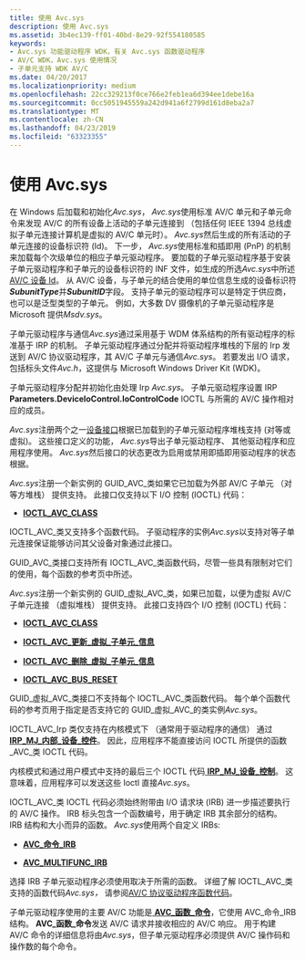 ```yaml
---
title: 使用 Avc.sys
description: 使用 Avc.sys
ms.assetid: 3b4ec139-ff01-40bd-8e29-92f554180585
keywords:
- Avc.sys 功能驱动程序 WDK，有关 Avc.sys 函数驱动程序
- AV/C WDK，Avc.sys 使用情况
- 子单元支持 WDK AV/C
ms.date: 04/20/2017
ms.localizationpriority: medium
ms.openlocfilehash: 22cc329213f0ce766e2feb1ea6d394ee1debe16a
ms.sourcegitcommit: 0cc5051945559a242d941a6f2799d161d8eba2a7
ms.translationtype: MT
ms.contentlocale: zh-CN
ms.lasthandoff: 04/23/2019
ms.locfileid: "63323355"
---
```

# <a name="using-avcsys"></a>使用 Avc.sys





在 Windows 后加载和初始化*Avc.sys*， *Avc.sys*使用标准 AV/C 单元和子单元命令来发现 AV/C 的所有设备上活动的子单元连接到 （包括任何 IEEE 1394 总线虚拟子单元连接计算机是虚拟的 AV/C 单元时）。 *Avc.sys*然后生成的所有活动的子单元连接的设备标识符 (Id)。 下一步， *Avc.sys*使用标准和插即用 (PnP) 的机制来加载每个次级单位的相应子单元驱动程序。 要加载的子单元驱动程序基于安装子单元驱动程序和子单元的设备标识符的 INF 文件，如生成的所选*Avc.sys*中所述[AV/C 设备 Id](av-c-device-identifiers.md)。 从 AV/C 设备，与子单元的结合使用的单位信息生成的设备标识符***SubunitType***并***SubunitID***字段。 支持子单元的驱动程序可以是特定于供应商，也可以是泛型类型的子单元。 例如，大多数 DV 摄像机的子单元驱动程序是 Microsoft 提供*Msdv.sys*。

子单元驱动程序与通信*Avc.sys*通过采用基于 WDM 体系结构的所有驱动程序的标准基于 IRP 的机制。 子单元驱动程序通过分配并将驱动程序堆栈的下层的 Irp 发送到 AV/C 协议驱动程序，其 AV/C 子单元与通信*Avc.sys*。 若要发出 I/O 请求，包括标头文件*Avc.h*，这提供与 Microsoft Windows Driver Kit (WDK)。

子单元驱动程序分配并初始化由处理 Irp *Avc.sys*。 子单元驱动程序设置 IRP **Parameters.DeviceIoControl.IoControlCode** IOCTL 与所需的 AV/C 操作相对应的成员。

*Avc.sys*注册两个之一[设备接口](https://msdn.microsoft.com/library/windows/hardware/ff543137)根据已加载到的子单元驱动程序堆栈支持 (对等或虚拟)。 这些接口定义的功能， *Avc.sys*导出子单元驱动程序、 其他驱动程序和应用程序使用。 *Avc.sys*然后接口的状态更改为启用或禁用即插即用驱动程序的状态根据。

*Avc.sys*注册一个新实例的 GUID\_AVC\_类如果它已加载为外部 AV/C 子单元 （对等方堆栈） 提供支持。 此接口仅支持以下 I/O 控制 (IOCTL) 代码：

-   [**IOCTL\_AVC\_CLASS**](https://msdn.microsoft.com/library/windows/hardware/ff560789)

IOCTL\_AVC\_类又支持多个函数代码。 子驱动程序的实例*Avc.sys*以支持对等子单元连接保证能够访问其父设备对象通过此接口。

GUID\_AVC\_类接口支持所有 IOCTL\_AVC\_类函数代码，尽管一些具有限制对它们的使用，每个函数的参考页中所述。

*Avc.sys*注册一个新实例的 GUID\_虚拟\_AVC\_类，如果已加载，以便为虚拟 AV/C 子单元连接 （虚拟堆栈） 提供支持。 此接口支持四个 I/O 控制 (IOCTL) 代码：

-   [**IOCTL\_AVC\_CLASS**](https://msdn.microsoft.com/library/windows/hardware/ff560789)

-   [**IOCTL\_AVC\_更新\_虚拟\_子单元\_信息**](https://msdn.microsoft.com/library/windows/hardware/ff560798)

-   [**IOCTL\_AVC\_删除\_虚拟\_子单元\_信息**](https://msdn.microsoft.com/library/windows/hardware/ff560793)

-   [**IOCTL\_AVC\_BUS\_RESET**](https://msdn.microsoft.com/library/windows/hardware/ff560783)

GUID\_虚拟\_AVC\_类接口不支持每个 IOCTL\_AVC\_类函数代码。 每个单个函数代码的参考页用于指定是否支持它的 GUID\_虚拟\_AVC\_的类实例*Avc.sys*。

IOCTL\_AVC\_Irp 类仅支持在内核模式下 （通常用于驱动程序的通信） 通过[ **IRP\_MJ\_内部\_设备\_控件**](https://msdn.microsoft.com/library/windows/hardware/ff550766)。 因此，应用程序不能直接访问 IOCTL 所提供的函数\_AVC\_类 IOCTL 代码。

内核模式和通过用户模式中支持的最后三个 IOCTL 代码[ **IRP\_MJ\_设备\_控制**](https://msdn.microsoft.com/library/windows/hardware/ff550744)。 这意味着，应用程序可以发送这些 Ioctl 直接*Avc.sys*。

IOCTL\_AVC\_类 IOCTL 代码必须始终附带由 I/O 请求块 (IRB) 进一步描述要执行的 AV/C 操作。 IRB 标头包含一个函数编号，用于确定 IRB 其余部分的结构。 IRB 结构和大小而异的函数。 *Avc.sys*使用两个自定义 IRBs:

-   [**AVC\_命令\_IRB**](https://msdn.microsoft.com/library/windows/hardware/ff554140)

-   [**AVC\_MULTIFUNC\_IRB**](https://msdn.microsoft.com/library/windows/hardware/ff554177)

选择 IRB 子单元驱动程序必须使用取决于所需的函数。 详细了解 IOCTL\_AVC\_类支持的函数代码*Avc.sys，* 请参阅[AV/C 协议驱动程序函数代码](https://msdn.microsoft.com/library/windows/hardware/ff556389)。

子单元驱动程序使用的主要 AV/C 功能是[ **AVC\_函数\_命令**](https://msdn.microsoft.com/library/windows/hardware/ff554150)，它使用 AVC\_命令\_IRB 结构。 **AVC\_函数\_命令**发送 AV/C 请求并接收相应的 AV/C 响应。 用于构建 AV/C 命令的详细信息将由*Avc.sys*，但子单元驱动程序必须提供 AV/C 操作码和操作数的每个命令。

 

 




